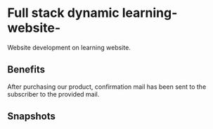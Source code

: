 # Full stack dynamic learning-website-
Website development on learning website.
## Benefits
After purchasing our product, confirmation mail has been sent to the subscriber to the provided mail.
## Snapshots


